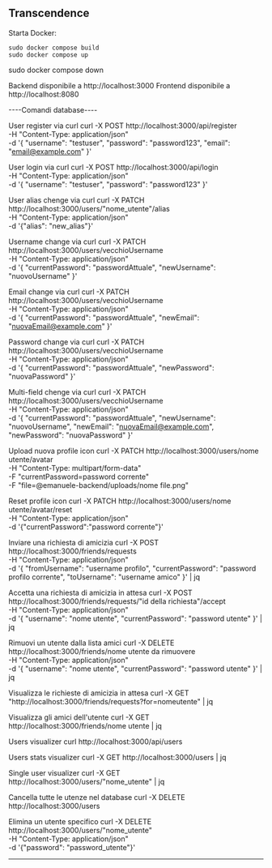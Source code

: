 ## Transcendence

Starta Docker:

```
sudo docker compose build
sudo docker compose up
```
sudo docker compose down

Backend disponibile a http://localhost:3000
Frontend disponibile a http://localhost:8080

----Comandi database----

User register via curl
curl -X POST http://localhost:3000/api/register \
  -H "Content-Type: application/json" \
  -d '{
    "username": "testuser",
    "password": "password123",
    "email": "email@example.com"
  }'

User login via curl
curl -X POST http://localhost:3000/api/login \
  -H "Content-Type: application/json" \
  -d '{
    "username": "testuser",
    "password": "password123"
  }'

User alias chenge via curl
curl -X PATCH http://localhost:3000/users/"nome_utente"/alias \
  -H "Content-Type: application/json" \
  -d '{"alias": "new_alias"}'

Username change via curl
curl -X PATCH http://localhost:3000/users/vecchioUsername \
  -H "Content-Type: application/json" \
  -d '{
    "currentPassword": "passwordAttuale",
    "newUsername": "nuovoUsername"
  }'

Email change via curl
curl -X PATCH http://localhost:3000/users/vecchioUsername \
  -H "Content-Type: application/json" \
  -d '{
    "currentPassword": "passwordAttuale",
    "newEmail": "nuovaEmail@example.com"
  }'

Password change via curl
curl -X PATCH http://localhost:3000/users/vecchioUsername \
  -H "Content-Type: application/json" \
  -d '{
    "currentPassword": "passwordAttuale",
    "newPassword": "nuovaPassword"
  }'

Multi-field chenge via curl
curl -X PATCH http://localhost:3000/users/vecchioUsername \
  -H "Content-Type: application/json" \
  -d '{
    "currentPassword": "passwordAttuale",
    "newUsername": "nuovoUsername",
    "newEmail": "nuovaEmail@example.com",
    "newPassword": "nuovaPassword"
  }'

Upload nuova profile icon
curl -X PATCH http://localhost:3000/users/nome utente/avatar \
  -H "Content-Type: multipart/form-data" \
  -F "currentPassword=password corrente" \
  -F "file=@emanuele-backend/uploads/nome file.png"

Reset profile icon
curl -X PATCH http://localhost:3000/users/nome utente/avatar/reset \
  -H "Content-Type: application/json" \
  -d '{"currentPassword":"password corrente"}'

Inviare una richiesta di amicizia
curl -X POST http://localhost:3000/friends/requests \
  -H "Content-Type: application/json" \
  -d '{
    "fromUsername": "username profilo",
    "currentPassword": "password profilo corrente",
    "toUsername": "username amico"
  }' | jq

Accetta una richiesta di amicizia in attesa
curl -X POST http://localhost:3000/friends/requests/"id della richiesta"/accept \
  -H "Content-Type: application/json" \
  -d '{
    "username": "nome utente",
    "currentPassword": "password utente"
  }' | jq

Rimuovi un utente dalla lista amici
curl -X DELETE http://localhost:3000/friends/nome utente da rimuovere \
  -H "Content-Type: application/json" \
  -d '{
    "username": "nome utente",
    "currentPassword": "password utente"
  }' | jq

Visualizza le richieste di amicizia in attesa 
curl -X GET "http://localhost:3000/friends/requests?for=nomeutente" | jq

Visualizza gli amici dell'utente
curl -X GET http://localhost:3000/friends/nome utente | jq

Users visualizer
curl http://localhost:3000/api/users

Users stats visualizer 
curl -X GET http://localhost:3000/users | jq

Single user visualizer 
curl -X GET http://localhost:3000/users/"nome_utente" | jq

Cancella tutte le utenze nel database
curl -X DELETE http://localhost:3000/users

Elimina un utente specifico
curl -X DELETE http://localhost:3000/users/"nome_utente" \
  -H "Content-Type: application/json" \
  -d '{"password": "password_utente"}'

------------------------
